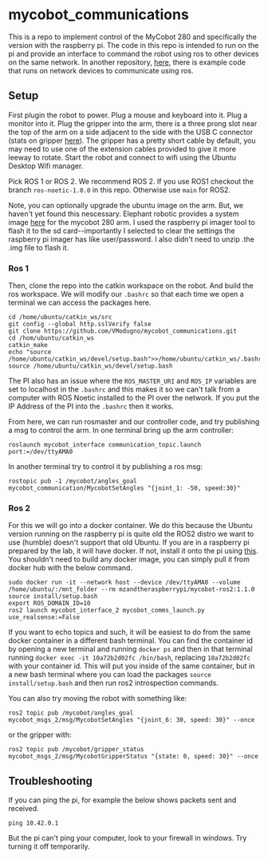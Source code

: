 # mycobot_communications

This is a repo to implement control of the MyCobot 280 and specifically the version with the raspberry pi. The code in this repo is intended to run on the pi and provide an interface to command the robot using ros to other devices on the same network. In another repository, [here](https://github.com/VModugno/mycobot_client), there is example code that runs on network devices to communicate using ros.

## Setup

First plugin the robot to power. Plug a mouse and keyboard into it. Plug a monitor into it. Plug the gripper into the arm, there is a three prong slot near the top of the arm on a side adjacent to the side with the USB C connector (stats on gripper [here](https://docs.elephantrobotics.com/docs/gitbook-en/2-serialproduct/2.7-accessories/2.7.3%20grip/2.7.3.1-ag.html)). The gripper has a pretty short cable by default, you may need to use one of the extension cables provided to give it more leeway to rotate. Start the robot and connect to wifi using the Ubuntu Desktop Wifi manager.

Pick ROS 1 or ROS 2. We recommend ROS 2. If you use ROS1 checkout the branch `ros-noetic-1.0.0` in this repo. Otherwise use `main` for ROS2.

Note, you can optionally upgrade the ubuntu image on the arm. But, we haven't yet found this nescessary. Elephant robotic provides a system image [here](https://www.elephantrobotics.com/en/downloads/) for the mycobot 280 arm. I used the raspberry pi imager tool to flash it to the sd card--importantly I selected to clear the settings the raspberry pi imager has like user/password. I also didn't need to unzip .the .img file to flash it.

### Ros 1

Then, clone the repo into the catkin workspace on the robot. And build the ros workspace. We will modify our `.bashrc` so that each time we open a terminal we can access the packages here.
```
cd /home/ubuntu/catkin_ws/src
git config --global http.sslVerify false
git clone https://github.com/VModugno/mycobot_communications.git
cd /hom/ubuntu/catkin_ws
catkin_make
echo "source /home/ubuntu/catkin_ws/devel/setup.bash">>/home/ubuntu/catkin_ws/.bashrc
source /home/ubuntu/catkin_ws/devel/setup.bash
```

The PI also has an issue where the `ROS_MASTER_URI` and `ROS_IP` variables are set to localhost in the `.bashrc` and this makes it so we can't talk from a computer with ROS Noetic installed to the PI over the network. If you put the IP Address of the PI into the `.bashrc` then it works.

From here, we can run rosmaster and our controller code, and try publishing a msg to control the arm.
In one terminal bring up the arm controller:
```
roslaunch mycobot_interface communication_topic.launch port:=/dev/ttyAMA0
```
In another terminal try to control it by publishing a ros msg:
```
rostopic pub -1 /mycobot/angles_goal mycobot_communication/MycobotSetAngles "{joint_1: -50, speed:30}"
```

### Ros 2
For this we will go into a docker container. We do this because the Ubuntu version running on the raspberry pi is quite old the ROS2 distro we want to use (humble) doesn't support that old Ubuntu. If you are in a raspberry pi prepared by the lab, it will have docker. If not, install it onto the pi using [this](https://docs.docker.com/engine/install/ubuntu/). You shouldn't need to build any docker image, you can simply pull it from docker hub with the below command.

```
sudo docker run -it --network host --device /dev/ttyAMA0 --volume /home/ubuntu/:/mnt_folder --rm mzandtheraspberrypi/mycobot-ros2:1.1.0
source install/setup.bash
export ROS_DOMAIN_ID=10
ros2 launch mycobot_interface_2 mycobot_comms_launch.py use_realsense:=False
```

If you want to echo topics and such, it will be easiest to do from the same docker container in a different bash terminal. You can find the container id by opening a new terminal and running `docker ps` and then in that terminal running `docker exec -it 10a72b2d02fc /bin/bash`, replacing `10a72b2d02fc` with your container id. This will put you inside of the same container, but in a new bash terminal where you can load the packages `source install/setup.bash` and then run ros2 introspection commands.

You can also try moving the robot with something like:
```
ros2 topic pub /mycobot/angles_goal mycobot_msgs_2/msg/MycobotSetAngles "{joint_6: 30, speed: 30}" --once
```

or the gripper with:
```
ros2 topic pub /mycobot/gripper_status mycobot_msgs_2/msg/MycobotGripperStatus "{state: 0, speed: 30}" --once
```

## Troubleshooting
If you can ping the pi, for example the below shows packets sent and received.
```
ping 10.42.0.1
```
But the pi can't ping your computer, look to your firewall in windows. Try turning it off temporarily.